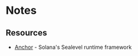 # Notes

## Resources

* [Anchor](https://www.anchor-lang.com/) - Solana's Sealevel runtime framework
